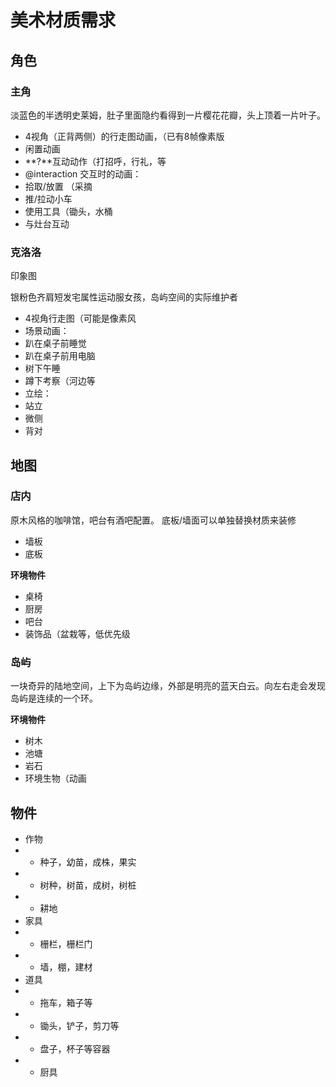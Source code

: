 # 美术材质需求

## 角色

### 主角

淡蓝色的半透明史莱姆，肚子里面隐约看得到一片樱花花瓣，头上顶着一片叶子。

- 4视角（正背两侧）的行走图动画，（已有8帧像素版
- 闲置动画
- **?**互动动作（打招呼，行礼，等
- @interaction 交互时的动画：
- 拾取/放置 （采摘
- 推/拉动小车
- 使用工具（锄头，水桶
- 与灶台互动

### 克洛洛

印象图

银粉色齐肩短发宅属性运动服女孩，岛屿空间的实际维护者

- 4视角行走图（可能是像素风
- 场景动画：
- 趴在桌子前睡觉
- 趴在桌子前用电脑
- 树下午睡
- 蹲下考察（河边等
- 立绘：
- 站立
- 微侧
- 背对

## 地图

### 店内

原木风格的咖啡馆，吧台有酒吧配置。
底板/墙面可以单独替换材质来装修

- 墙板
- 底板

**环境物件**

- 桌椅
- 厨房
- 吧台
- 装饰品（盆栽等，低优先级

### 岛屿

一块奇异的陆地空间，上下为岛屿边缘，外部是明亮的蓝天白云。向左右走会发现岛屿是连续的一个环。

**环境物件**

- 树木
- 池塘
- 岩石
- 环境生物（动画
  
## 物件

- 作物
- - 种子，幼苗，成株，果实
- - 树种，树苗，成树，树桩
- - 耕地
- 家具
- - 栅栏，栅栏门
- - 墙，棚，建材
- 道具
- - 拖车，箱子等
- - 锄头，铲子，剪刀等
- - 盘子，杯子等容器
- - 厨具

